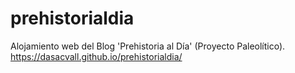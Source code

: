 # prehistorialdia
Alojamiento web del Blog 'Prehistoria al Día' (Proyecto Paleolítico).
https://dasacvall.github.io/prehistorialdia/
